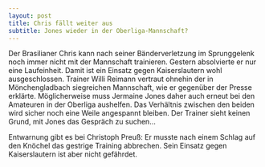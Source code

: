 ```yaml
---
layout: post
title: Chris fällt weiter aus
subtitle: Jones wieder in der Oberliga-Mannschaft?
---
```


Der Brasilianer Chris kann nach seiner Bänderverletzung im Sprunggelenk noch immer nicht mit der Mannschaft trainieren. Gestern absolvierte er nur eine Laufeinheit. Damit ist ein Einsatz gegen Kaiserslautern wohl ausgeschlossen. Trainer Willi Reimann vertraut ohnehin der in Mönchengladbach siegreichen Mannschaft, wie er gegenüber der Presse erklärte. Möglicherweise muss Jermaine Jones daher auch erneut bei den Amateuren in der Oberliga aushelfen. Das Verhältnis zwischen den beiden wird sicher noch eine Weile angespannt bleiben. Der Trainer sieht keinen Grund, mit Jones das Gespräch zu suchen...

Entwarnung gibt es bei Christoph Preuß: Er musste nach einem Schlag auf den Knöchel das gestrige Training abbrechen. Sein Einsatz gegen Kaiserslautern ist aber nicht gefährdet.

